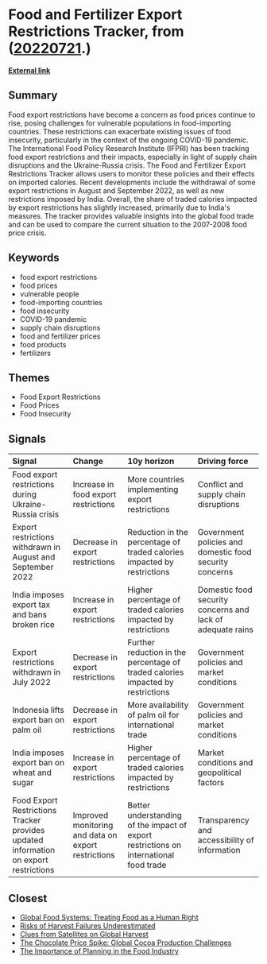 # __Food and Fertilizer Export Restrictions Tracker__, from ([20220721](https://kghosh.substack.com/p/20220721).)

__[External link](https://www.foodsecurityportal.org/tools/COVID-19-food-trade-policy-tracker)__



## Summary

Food export restrictions have become a concern as food prices continue to rise, posing challenges for vulnerable populations in food-importing countries. These restrictions can exacerbate existing issues of food insecurity, particularly in the context of the ongoing COVID-19 pandemic. The International Food Policy Research Institute (IFPRI) has been tracking food export restrictions and their impacts, especially in light of supply chain disruptions and the Ukraine-Russia crisis. The Food and Fertilizer Export Restrictions Tracker allows users to monitor these policies and their effects on imported calories. Recent developments include the withdrawal of some export restrictions in August and September 2022, as well as new restrictions imposed by India. Overall, the share of traded calories impacted by export restrictions has slightly increased, primarily due to India's measures. The tracker provides valuable insights into the global food trade and can be used to compare the current situation to the 2007-2008 food price crisis.

## Keywords

* food export restrictions
* food prices
* vulnerable people
* food-importing countries
* food insecurity
* COVID-19 pandemic
* supply chain disruptions
* food and fertilizer prices
* food products
* fertilizers

## Themes

* Food Export Restrictions
* Food Prices
* Food Insecurity

## Signals

| Signal                                                                               | Change                                              | 10y horizon                                                                           | Driving force                                              |
|:-------------------------------------------------------------------------------------|:----------------------------------------------------|:--------------------------------------------------------------------------------------|:-----------------------------------------------------------|
| Food export restrictions during Ukraine-Russia crisis                                | Increase in food export restrictions                | More countries implementing export restrictions                                       | Conflict and supply chain disruptions                      |
| Export restrictions withdrawn in August and September 2022                           | Decrease in export restrictions                     | Reduction in the percentage of traded calories impacted by restrictions               | Government policies and domestic food security concerns    |
| India imposes export tax and bans broken rice                                        | Increase in export restrictions                     | Higher percentage of traded calories impacted by restrictions                         | Domestic food security concerns and lack of adequate rains |
| Export restrictions withdrawn in July 2022                                           | Decrease in export restrictions                     | Further reduction in the percentage of traded calories impacted by restrictions       | Government policies and market conditions                  |
| Indonesia lifts export ban on palm oil                                               | Decrease in export restrictions                     | More availability of palm oil for international trade                                 | Government policies and market conditions                  |
| India imposes export ban on wheat and sugar                                          | Increase in export restrictions                     | Higher percentage of traded calories impacted by restrictions                         | Market conditions and geopolitical factors                 |
| Food Export Restrictions Tracker provides updated information on export restrictions | Improved monitoring and data on export restrictions | Better understanding of the impact of export restrictions on international food trade | Transparency and accessibility of information              |

## Closest

* [Global Food Systems: Treating Food as a Human Right](c21f7a31bf1c99ef78e154ae4249e712)
* [Risks of Harvest Failures Underestimated](9bebaea9ed2c74b635c7ffbedc039556)
* [Clues from Satellites on Global Harvest](b99e8d470f4bd969ae5ec423c534eeee)
* [The Chocolate Price Spike: Global Cocoa Production Challenges](86a1541029ebb5257b84012b5de4f8d0)
* [The Importance of Planning in the Food Industry](5bb40df4b040c9f780e9fe7ffb0a0b82)